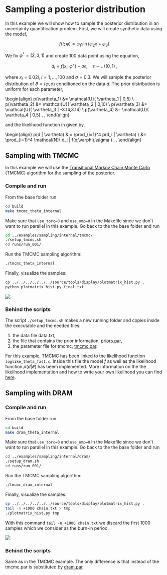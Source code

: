 # Sampling a posterior distribution

In this example we will show how to sample the posterior distribution in an uncertainty quantification problem. First, we will create synthetic data using the model,

$$
f(t;\varphi) = \varphi_1 \sin(\varphi_2  x + \varphi_3 )
$$

We fix $\varphi^* = (2,3,1)$ and create $100$ data point using the equation,

$$
d_i = f(x_i,\varphi^{\star}) + \sigma \epsilon, \quad \epsilon \sim \mathcal{N}(0,1) \, ,
$$

where $x_i = 0.02 i,\; i=1,\ldots,100$ and $\sigma=0.3$. We will sample the posterior distribution of $\vartheta=(\varphi,\sigma)$ conditioned on the data $d$. The prior distribution is uniform for each parameter,

\begin{align}
    p(\vartheta_1) &= \mathcal{U}( \vartheta_1 | 0,5) \\
    p(\vartheta_2) &= \mathcal{U}( \vartheta_2 | 0,10) \\
	p(\vartheta_3) &= \mathcal{U}( \vartheta_3 | -3.14,3.14) \\
	p(\vartheta_4) &= \mathcal{U}( \vartheta_4 | 0,5)  \, ,
\end{align}

and the likelihood function in given by,

\begin{align}
    p(d | \vartheta) & = \prod_{i=1}^4 p(d_i | \vartheta) \\
					 &=  \prod_{i=1}^4 \mathcal{N}( d_i | f(x;\varphi),\sigma ) \, .
\end{align}



## Sampling with TMCMC

In this example we will use the [Transitional Markov Chain Monte Carlo](https://ascelibrary.org/doi/10.1061/%28ASCE%290733-9399%282007%29133%3A7%28816%29) (TMCMC)  algorithm for the sampling of the posterior. 
### Compile and run

From the base folder run
```sh
cd build
make tmcmc_theta_internal
```

Make sure that `use_torc=0` and `use_omp=0` in the Makefile since we don't want to run parallel in this example. Go back to the the base folder and run

```sh
cd ../examples/sampling/internal/tmcmc/
./setup_tmcmc.sh
cd runs/run_001/
```

Run the TMCMC sampling algorithm:
```sh
./tmcmc_theta_internal
```

Finally, visualize the samples:
```sh
cp ../../../../../../source/tools/display/plotmatrix_hist.py .
python plotmatrix_hist.py final.txt
```

![](fig_tmcmc.png)



### Behind the scripts
The script `./setup_tmcmc.sh` makes a new running folder and copies inside the executable and the needed files:

1. the data file data.txt,
1. the file that contains the prior information, [priors.par](../developing/par_files.md#priors.par),
1. the parameter file for tmcmc, [tmcmc.par](../developing/par_files.md#tmcmc.par).

For this example, TMCMC has been linked to the likelihood function `loglike_theta_fast.c`. Inside this file the model $f$ as well as the likelihood function $p(d | \vartheta)$ has beem implemented. More information on the the likelihood implementation and how to write your own likelihood you can find [here](../developing/likelihoods.md).






## Sampling with DRAM

### Compile and run

From the base folder run
```sh
cd build
make dram_theta_internal
```

Make sure that `use_torc=0` and `use_omp=0` in the Makefile since we don't want to run parallel in this example. Go back to the the base folder and run

```sh
cd ../examples/sampling/internal/dram/
./setup_dram.sh
cd runs/run_001/
```

Run the TMCMC sampling algorithm:
```sh
./tmcmc_dram_internal
```

Finally, visualize the samples:
```sh
cp ../../../../../../source/tools/display/plotmatrix_hist.py .
tail -n +1000 chain.txt > tmp
./plotmatrix_hist.py tmp
```
With this command `tail -n +1000 chain.txt` we discard the first $1000$ samples which we consider as the burn-in period.

![](fig_dram.png)



### Behind the scripts
Same as in the TMCMC example. The only difference is that instead of the tmcmc.par is substituted by [dram.par](../developing/par_files.md#dram.par).
